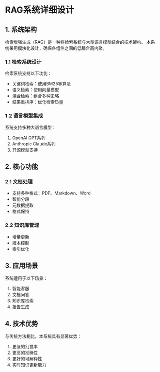 # RAG系统详细设计

## 1. 系统架构

检索增强生成（RAG）是一种将检索系统与大型语言模型结合的技术架构。
本系统采用模块化设计，确保各组件之间的低耦合高内聚。

### 1.1 检索系统设计

检索系统支持以下功能：
- 关键词检索：使用BM25等算法
- 语义检索：使用向量模型
- 混合检索：组合多种策略
- 结果重排序：优化检索质量

### 1.2 语言模型集成

系统支持多种大语言模型：
1. OpenAI GPT系列
2. Anthropic Claude系列
3. 开源模型支持

## 2. 核心功能

### 2.1 文档处理
- 支持多种格式：PDF、Markdown、Word
- 智能分段
- 元数据提取
- 格式保持

### 2.2 知识库管理
- 增量更新
- 版本控制
- 索引优化

## 3. 应用场景

系统适用于以下场景：
1. 智能客服
2. 文档问答
3. 知识库检索
4. 报告生成

## 4. 技术优势

与传统方法相比，本系统具有显著优势：
1. 更低的幻觉率
2. 更高的准确性
3. 更好的可解释性
4. 实时知识更新能力